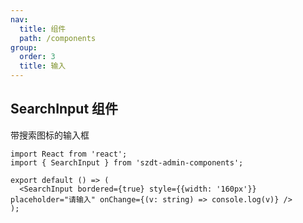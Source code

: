 ```yaml
---
nav:
  title: 组件
  path: /components
group:
  order: 3
  title: 输入
---
```


## SearchInput 组件

带搜索图标的输入框

```tsx
import React from 'react';
import { SearchInput } from 'szdt-admin-components';

export default () => (
  <SearchInput bordered={true} style={{width: '160px'}} placeholder="请输入" onChange={(v: string) => console.log(v)} />
);
```

<API src="../../components/SearchInput/index.tsx" ></API>
